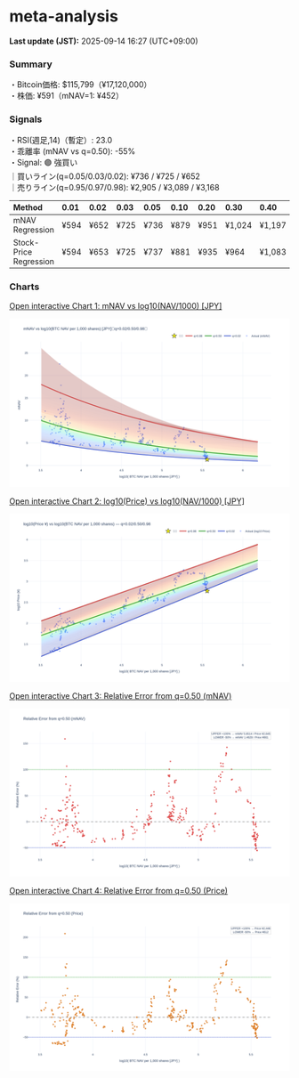 # meta-analysis


<!--REPORT:START-->
**Last update (JST):** 2025-09-14 16:27 (UTC+09:00)

### Summary
・Bitcoin価格: $115,799（¥17,120,000）  
・株価: ¥591（mNAV=1: ¥452）

### Signals
・RSI(週足,14)（暫定）: 23.0  
・乖離率 (mNAV vs q=0.50): -55%  
・Signal: 🟣 強買い  
｜買いライン(q=0.05/0.03/0.02): ¥736 / ¥725 / ¥652  
｜売りライン(q=0.95/0.97/0.98): ¥2,905 / ¥3,089 / ¥3,168

| Method                 | 0.01   | 0.02   | 0.03   | 0.05   | 0.10   | 0.20   | 0.30   | 0.40   | 0.50   | 0.60   | 0.70   | 0.80   | 0.90   | 0.95   | 0.97   | 0.98   | 0.99   |
|:-----------------------|:-------|:-------|:-------|:-------|:-------|:-------|:-------|:-------|:-------|:-------|:-------|:-------|:-------|:-------|:-------|:-------|:-------|
| mNAV Regression        | ¥594   | ¥652   | ¥725   | ¥736   | ¥879   | ¥951   | ¥1,024 | ¥1,197 | ¥1,322 | ¥1,485 | ¥1,696 | ¥2,157 | ¥2,723 | ¥2,905 | ¥3,089 | ¥3,168 | ¥3,136 |
| Stock-Price Regression | ¥594   | ¥653   | ¥725   | ¥737   | ¥881   | ¥935   | ¥964   | ¥1,083 | ¥1,223 | ¥1,304 | ¥1,520 | ¥2,045 | ¥2,412 | ¥2,725 | ¥2,813 | ¥2,851 | ¥2,922 |

### Charts
[Open interactive Chart 1: mNAV vs log10(NAV/1000) [JPY]](https://tkzm240.github.io/meta-analysis/fig1.html)

![fig1](assets/fig1.png)

[Open interactive Chart 2: log10(Price) vs log10(NAV/1000) [JPY]](https://tkzm240.github.io/meta-analysis/fig2.html)

![fig2](assets/fig2.png)

[Open interactive Chart 3: Relative Error from q=0.50 (mNAV)](https://tkzm240.github.io/meta-analysis/fig3.html)

![fig3](assets/fig3.png)

[Open interactive Chart 4: Relative Error from q=0.50 (Price)](https://tkzm240.github.io/meta-analysis/fig4.html)

![fig4](assets/fig4.png)
<!--REPORT:END-->
